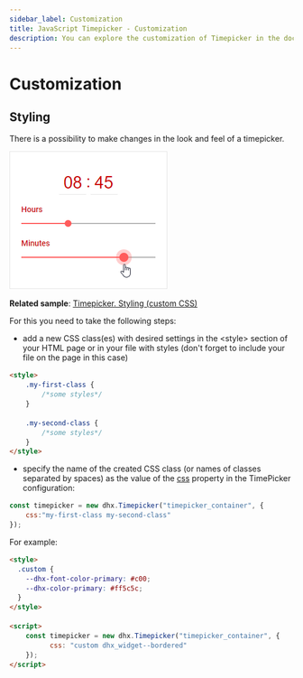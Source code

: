```yaml
---
sidebar_label: Customization
title: JavaScript Timepicker - Customization 
description: You can explore the customization of Timepicker in the documentation of the DHTMLX JavaScript UI library. Browse developer guides and API reference, try out code examples and live demos, and download a free 30-day evaluation version of DHTMLX Suite.
---
```


# Customization

## Styling

There is a possibility to make changes in the look and feel of a timepicker. 

![Styling Timepicker](../assets/timepicker/custom_style.png)

**Related sample**: [Timepicker. Styling (custom CSS)](https://snippet.dhtmlx.com/n4xfu4e9)

For this you need to take the following steps:

- add a new CSS class(es) with desired settings in the &lt;style&gt; section of your HTML page or in your file with styles (don't forget to include your file on the page in this case)

~~~html
<style>
    .my-first-class {
        /*some styles*/
    }
    
    .my-second-class {
        /*some styles*/
    }
</style>
~~~

- specify the name of the created CSS class (or names of classes separated by spaces) as the value of the [css](timepicker/api/timepicker_css_config.md) property in the TimePicker configuration:

~~~js
const timepicker = new dhx.Timepicker("timepicker_container", { 
    css:"my-first-class my-second-class"
});
~~~

For example:

~~~html
<style>
  .custom {
    --dhx-font-color-primary: #c00;
    --dhx-color-primary: #ff5c5c;
  }
</style>

<script>
    const timepicker = new dhx.Timepicker("timepicker_container", {
          css: "custom dhx_widget--bordered"
    });
</script>
~~~